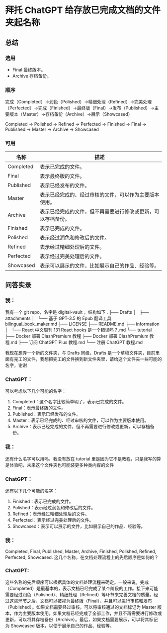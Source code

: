 # 拜托 ChatGPT 给存放已完成文档的文件夹起名称

## 总结

### 选用


- Final 最终版本。
- Archive 存档备份。

### 顺序

完成（Completed）→润色（Polished）→精细处理（Refined）→完美处理（Perfected）→完成（Finished）→最终版（Final）→发布（Published）→主要版本（Master）→存档备份（Archive）→展示（Showcased）

Completed → Polished → Refined → Perfected → Finished → Final → Published → Master → Archive → Showcased

### 可用
| 名称 | 描述 |
| --- | --- |
| Completed | 表示已完成的文件。 |
| Final | 表示最终版的文件。 |
| Published | 表示已经发布的文件。 |
| Master | 表示已经完成的、经过审核的文件，可以作为主要版本使用。 |
| Archive | 表示已经完成的文件，但不再需要进行修改或更新，可以存档备份。 |
| Finished | 表示已完成的文件。 |
| Polished | 表示经过润色和修改后的文件。 |
| Refined | 表示经过精细处理后的文件。 |
| Perfected | 表示经过完美处理后的文件。 |
| Showcased | 表示可以展示的文件，比如展示自己的作品、经验等。 |

## 问答实录

### 我：

我有一个 git repo，名字是 digital-vault ，结构如下
.
├── Drafts
│   ├── attachments
│   └── 基于 GPT-3.5 的 Epub 翻译工具 bilingual_book_maker.md
├── LICENSE
├── README.md
├── information
│   └── React 中文周刊 131  React hooks 是一个错误吗？.md
└── tutorial
    ├── Docker 部署 ClashPremium 教程
    ├── Docker 部署 ClashPremium 教程.md
    ├── 订阅 ChatGPT Plus 教程.md
    └── 注册 ChatGPT 教程.md

我现在想弄一个新的文件夹，与 Drafts 同级，Drafts 是一个草稿文件夹，目前里面有完工的文件，我想把完工的文件换到新文件夹里，请给这个文件夹一些可能的名字，谢谢



### ChatGPT：

可以考虑以下几个可能的名字：

1. Completed：这个名字比较简单明了，表示已完成的文件。
2. Final：表示最终版的文件。
3. Published：表示已经发布的文件。
4. Master：表示已经完成的、经过审核的文件，可以作为主要版本使用。
5. Archive：表示已经完成的文件，但不再需要进行修改或更新，可以存档备份。



### 我：

还有什么名字可以用吗，我没有放在 tutorial 里是因为它不是教程，只是我写的算是体验吧，未来这个文件夹也可能装更多种类内容的文件



### ChatGPT：

还有以下几个可能的名字：

1. Finished：表示已完成的文件。
2. Polished：表示经过润色和修改后的文件。
3. Refined：表示经过精细处理后的文件。
4. Perfected：表示经过完美处理后的文件。
5. Showcased：表示可以展示的文件，比如展示自己的作品、经验等。


### 我：

  
Completed, Final, Published, Master, Archive, Finished, Polished, Refined, Perfected, Showcased. 这几个名称，在文档处理流程上的先后顺序是如何的？



### ChatGPT:

这些名称的先后顺序可以根据具体的文档处理流程来确定。一般来说，完成（Completed）是最基本的，表示文档已经完成了某个阶段的工作。接下来可能需要经过润色（Polished）、精细处理（Refined）等环节来完善文档的质量。经过这些环节之后，文档可以被视为最终版（Final），并且可以进行审核和发布（Published）。如果文档需要经过审核，可以将审核通过的文档标记为 Master 版本，作为主要版本使用。如果文档已经完成了全部工作，并且不再需要进行修改或更新，可以将其存档备份（Archive）。最后，如果文档需要展示，可以将其标记为 Showcased 版本，以便于展示自己的作品、经验等。


